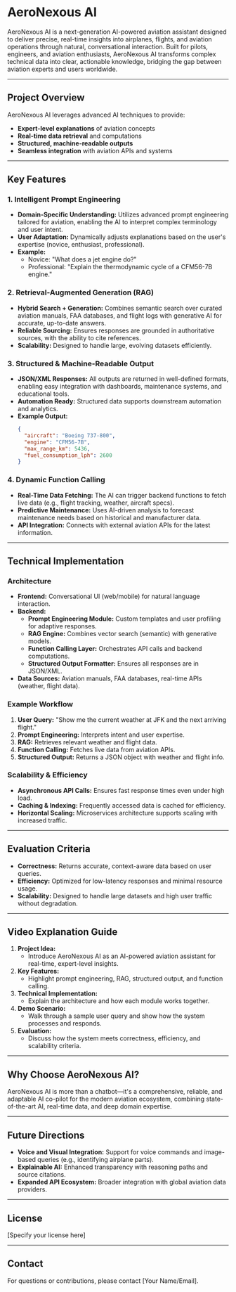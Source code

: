# AeroNexous AI

AeroNexous AI is a next-generation AI-powered aviation assistant designed to deliver precise, real-time insights into airplanes, flights, and aviation operations through natural, conversational interaction. Built for pilots, engineers, and aviation enthusiasts, AeroNexous AI transforms complex technical data into clear, actionable knowledge, bridging the gap between aviation experts and users worldwide.

---

## Project Overview

AeroNexous AI leverages advanced AI techniques to provide:
- **Expert-level explanations** of aviation concepts
- **Real-time data retrieval** and computations
- **Structured, machine-readable outputs**
- **Seamless integration** with aviation APIs and systems

---

## Key Features

### 1. Intelligent Prompt Engineering
- **Domain-Specific Understanding:** Utilizes advanced prompt engineering tailored for aviation, enabling the AI to interpret complex terminology and user intent.
- **User Adaptation:** Dynamically adjusts explanations based on the user's expertise (novice, enthusiast, professional).
- **Example:**
  - Novice: "What does a jet engine do?"
  - Professional: "Explain the thermodynamic cycle of a CFM56-7B engine."

### 2. Retrieval-Augmented Generation (RAG)
- **Hybrid Search + Generation:** Combines semantic search over curated aviation manuals, FAA databases, and flight logs with generative AI for accurate, up-to-date answers.
- **Reliable Sourcing:** Ensures responses are grounded in authoritative sources, with the ability to cite references.
- **Scalability:** Designed to handle large, evolving datasets efficiently.

### 3. Structured & Machine-Readable Output
- **JSON/XML Responses:** All outputs are returned in well-defined formats, enabling easy integration with dashboards, maintenance systems, and educational tools.
- **Automation Ready:** Structured data supports downstream automation and analytics.
- **Example Output:**
  ```json
  {
    "aircraft": "Boeing 737-800",
    "engine": "CFM56-7B",
    "max_range_km": 5436,
    "fuel_consumption_lph": 2600
  }
  ```

### 4. Dynamic Function Calling
- **Real-Time Data Fetching:** The AI can trigger backend functions to fetch live data (e.g., flight tracking, weather, aircraft specs).
- **Predictive Maintenance:** Uses AI-driven analysis to forecast maintenance needs based on historical and manufacturer data.
- **API Integration:** Connects with external aviation APIs for the latest information.

---

## Technical Implementation

### Architecture
- **Frontend:** Conversational UI (web/mobile) for natural language interaction.
- **Backend:**
  - **Prompt Engineering Module:** Custom templates and user profiling for adaptive responses.
  - **RAG Engine:** Combines vector search (semantic) with generative models.
  - **Function Calling Layer:** Orchestrates API calls and backend computations.
  - **Structured Output Formatter:** Ensures all responses are in JSON/XML.
- **Data Sources:** Aviation manuals, FAA databases, real-time APIs (weather, flight data).

### Example Workflow
1. **User Query:** "Show me the current weather at JFK and the next arriving flight."
2. **Prompt Engineering:** Interprets intent and user expertise.
3. **RAG:** Retrieves relevant weather and flight data.
4. **Function Calling:** Fetches live data from aviation APIs.
5. **Structured Output:** Returns a JSON object with weather and flight info.

### Scalability & Efficiency
- **Asynchronous API Calls:** Ensures fast response times even under high load.
- **Caching & Indexing:** Frequently accessed data is cached for efficiency.
- **Horizontal Scaling:** Microservices architecture supports scaling with increased traffic.

---

## Evaluation Criteria

- **Correctness:** Returns accurate, context-aware data based on user queries.
- **Efficiency:** Optimized for low-latency responses and minimal resource usage.
- **Scalability:** Designed to handle large datasets and high user traffic without degradation.

---

## Video Explanation Guide

1. **Project Idea:**
   - Introduce AeroNexous AI as an AI-powered aviation assistant for real-time, expert-level insights.
2. **Key Features:**
   - Highlight prompt engineering, RAG, structured output, and function calling.
3. **Technical Implementation:**
   - Explain the architecture and how each module works together.
4. **Demo Scenario:**
   - Walk through a sample user query and show how the system processes and responds.
5. **Evaluation:**
   - Discuss how the system meets correctness, efficiency, and scalability criteria.

---

## Why Choose AeroNexous AI?

AeroNexous AI is more than a chatbot—it's a comprehensive, reliable, and adaptable AI co-pilot for the modern aviation ecosystem, combining state-of-the-art AI, real-time data, and deep domain expertise.

---

## Future Directions
- **Voice and Visual Integration:** Support for voice commands and image-based queries (e.g., identifying airplane parts).
- **Explainable AI:** Enhanced transparency with reasoning paths and source citations.
- **Expanded API Ecosystem:** Broader integration with global aviation data providers.

---

## License
[Specify your license here]

---

## Contact
For questions or contributions, please contact [Your Name/Email].

